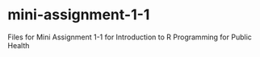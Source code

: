 # mini-assignment-1-1
Files for Mini Assignment 1-1 for Introduction to R Programming for Public Health

